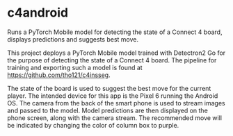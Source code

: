 # c4android
Runs a PyTorch Mobile model for detecting the state of a Connect 4 board, displays predictions and suggests best move.


This project deploys a PyTorch Mobile model trained with Detectron2 Go for the purpose of detecting the state of a Connect 4 board. The pipeline for training and exporting such a model is found at https://github.com/tho121/c4insseg. 

The state of the board is used to suggest the best move for the current player. The intended device for this app is the Pixel 6 running the Android OS. The camera from the back of the smart phone is used to stream images and passed to the model. Model predictions are then displayed on the phone screen, along with the camera stream. The recommended move will be indicated by changing the color of column box to purple.
